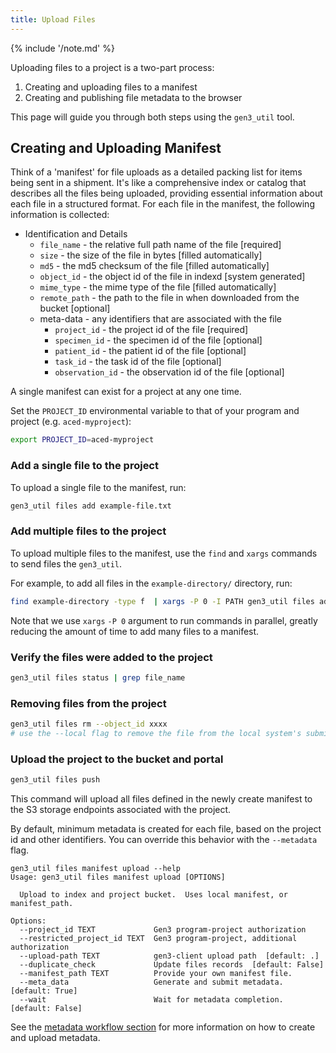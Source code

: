 ```yaml
---
title: Upload Files
---
```


{% include '/note.md' %}

Uploading files to a project is a two-part process:

1. Creating and uploading files to a manifest
2. Creating and publishing file metadata to the browser

This page will guide you through both steps using the `gen3_util` tool. 

## Creating and Uploading Manifest

Think of a 'manifest' for file uploads as a detailed packing list for items being sent in a shipment. 
It's like a comprehensive index or catalog that describes all the files being uploaded, providing essential information about each file in a structured format.
For each file in the manifest, the following information is collected:

* Identification and Details
  * `file_name` - the relative full path name of the file [required]
  * `size` - the size of the file in bytes [filled automatically]
  * `md5` - the md5 checksum of the file [filled automatically]
  * `object_id` - the object id of the file in indexd [system generated] 
  * `mime_type` - the mime type of the file [filled automatically] 
  * `remote_path` - the path to the file in when downloaded from the bucket [optional]
  * meta-data - any identifiers that are associated with the file
    * `project_id` - the project id of the file [required]
    * `specimen_id` - the specimen id of the file [optional]
    * `patient_id` - the patient id of the file [optional]
    * `task_id` - the task id of the file [optional]
    * `observation_id` - the observation id of the file [optional]



A single manifest can exist for a project at any one time.

Set the `PROJECT_ID` environmental variable to that of your program and project (e.g. `aced-myproject`):

```sh
export PROJECT_ID=aced-myproject
```

### Add a single file to the project

To upload a single file to the manifest, run:

```sh
gen3_util files add example-file.txt
```

### Add multiple files to the project

To upload multiple files to the manifest, use the `find` and `xargs` commands to send files the `gen3_util`. 

For example, to add all files in the `example-directory/` directory, run:

```sh
find example-directory -type f  | xargs -P 0 -I PATH gen3_util files add PATH
```

Note that we use `xargs` `-P 0` argument to run commands in parallel, greatly reducing the amount of time to add many files to a manifest.

### Verify the files were added to the project

```sh
gen3_util files status | grep file_name
```

### Removing files from the project

```sh
gen3_util files rm --object_id xxxx
# use the --local flag to remove the file from the local system's submission manifest only
```


### Upload the project to the bucket and portal

```sh
gen3_util files push
```

This command will upload all files defined in the newly create manifest to the S3 storage endpoints associated with the project.

By default, minimum metadata is created for each file, based on the project id and other identifiers.  You can override this behavior with the `--metadata` flag. 

```commandline
gen3_util files manifest upload --help
Usage: gen3_util files manifest upload [OPTIONS]

  Upload to index and project bucket.  Uses local manifest, or manifest_path.

Options:
  --project_id TEXT             Gen3 program-project authorization
  --restricted_project_id TEXT  Gen3 program-project, additional authorization
  --upload-path TEXT            gen3-client upload path  [default: .]
  --duplicate_check             Update files records  [default: False]
  --manifest_path TEXT          Provide your own manifest file.
  --meta_data                   Generate and submit metadata.  [default: True]
  --wait                        Wait for metadata completion.  [default: False]

```

See the  <a href="/workflows/metadata/">metadata workflow section</a> for more information on how to create and upload metadata.

